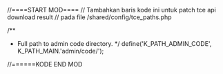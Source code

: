 //====START MOD====
// Tambahkan baris kode ini untuk patch tce api download result
// pada file /shared/config/tce_paths.php

/**
 * Full path to admin code directory.
 */
define('K_PATH_ADMIN_CODE', K_PATH_MAIN.'admin/code/');

//======KODE END MOD